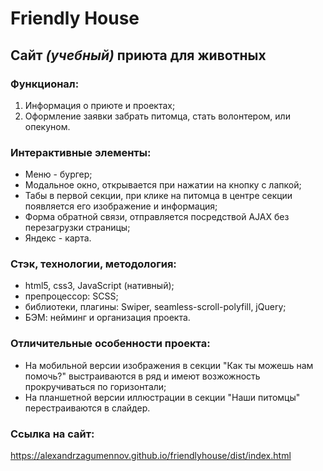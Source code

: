 # **Friendly House**
## Cайт *(учебный)* приюта для животных
### Функционал:
1. Информация о приюте и проектах;   
2. Оформление заявки забрать питомца, стать волонтером, или опекуном.

### Интерактивные элементы:
- Меню - бургер;
- Модальное окно, открывается при нажатии на кнопку с лапкой; 
- Табы в первой секции, при клике на питомца в центре секции появляется его изображение и информация; 
- Форма обратной связи, отправляется посредствой AJAX без перезагрузки страницы; 
- Яндекс - карта.  

### Стэк, технологии, методология:
* html5, css3, JavaScript (нативный);
* препроцессор: SCSS;
* библиотеки, плагины: Swiper, seamless-scroll-polyfill, jQuery;
* БЭМ: нейминг и организация проекта.

### Отличительные особенности проекта: 
- На мобильной версии изображения в секции "Как ты можешь нам помочь?" выстраиваются в ряд и имеют возжожность прокручиваться по горизонтали;
- На планшетной версии иллюстрации в секции "Наши питомцы" перестраиваются в слайдер.  

### Ссылка на сайт:  
https://alexandrzagumennov.github.io/friendlyhouse/dist/index.html


